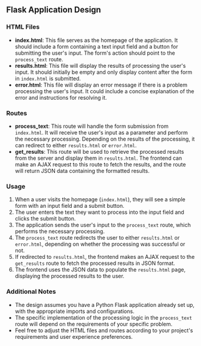 ## Flask Application Design

### HTML Files

- **index.html**: This file serves as the homepage of the application. It should include a form containing a text input field and a button for submitting the user's input. The form's action should point to the `process_text` route.
- **results.html**: This file will display the results of processing the user's input. It should initially be empty and only display content after the form in `index.html` is submitted.
- **error.html**: This file will display an error message if there is a problem processing the user's input. It could include a concise explanation of the error and instructions for resolving it.

### Routes

- **process_text**: This route will handle the form submission from `index.html`. It will receive the user's input as a parameter and perform the necessary processing. Depending on the results of the processing, it can redirect to either `results.html` or `error.html`.
- **get_results**: This route will be used to retrieve the processed results from the server and display them in `results.html`. The frontend can make an AJAX request to this route to fetch the results, and the route will return JSON data containing the formatted results.

### Usage

1. When a user visits the homepage (`index.html`), they will see a simple form with an input field and a submit button.
2. The user enters the text they want to process into the input field and clicks the submit button.
3. The application sends the user's input to the `process_text` route, which performs the necessary processing.
4. The `process_text` route redirects the user to either `results.html` or `error.html`, depending on whether the processing was successful or not.
5. If redirected to `results.html`, the frontend makes an AJAX request to the `get_results` route to fetch the processed results in JSON format.
6. The frontend uses the JSON data to populate the `results.html` page, displaying the processed results to the user.

### Additional Notes

- The design assumes you have a Python Flask application already set up, with the appropriate imports and configurations.
- The specific implementation of the processing logic in the `process_text` route will depend on the requirements of your specific problem.
- Feel free to adjust the HTML files and routes according to your project's requirements and user experience preferences.